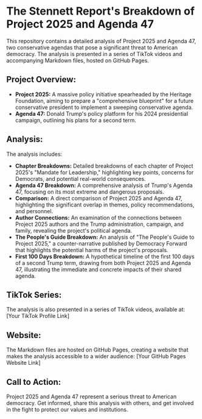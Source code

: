 # The Stennett Report's Breakdown of Project 2025 and Agenda 47

This repository contains a detailed analysis of Project 2025 and Agenda 47, two conservative agendas that pose a significant threat to American democracy. The analysis is presented in a series of TikTok videos and accompanying Markdown files, hosted on GitHub Pages.

## Project Overview:

* **Project 2025:** A massive policy initiative spearheaded by the Heritage Foundation, aiming to prepare a "comprehensive blueprint" for a future conservative president to implement a sweeping conservative agenda.
* **Agenda 47:** Donald Trump's policy platform for his 2024 presidential campaign, outlining his plans for a second term.

## Analysis:

The analysis includes:

* **Chapter Breakdowns:** Detailed breakdowns of each chapter of Project 2025's "Mandate for Leadership," highlighting key points, concerns for Democrats, and potential real-world consequences.
* **Agenda 47 Breakdown:** A comprehensive analysis of Trump's Agenda 47, focusing on its most extreme and dangerous proposals.
* **Comparison:** A direct comparison of Project 2025 and Agenda 47, highlighting the significant overlap in themes, policy recommendations, and personnel.
* **Author Connections:** An examination of the connections between Project 2025 authors and the Trump administration, campaign, and family, revealing the project's political agenda.
* **The People's Guide Breakdown:** An analysis of "The People's Guide to Project 2025," a counter-narrative published by Democracy Forward that highlights the potential harms of the project's proposals.
* **First 100 Days Breakdown:** A hypothetical timeline of the first 100 days of a second Trump term, drawing from both Project 2025 and Agenda 47, illustrating the immediate and concrete impacts of their shared agenda.

## TikTok Series:

The analysis is also presented in a series of TikTok videos, available at: [Your TikTok Profile Link]

## Website:

The Markdown files are hosted on GitHub Pages, creating a website that makes the analysis accessible to a wider audience: [Your GitHub Pages Website Link]

## Call to Action:

Project 2025 and Agenda 47 represent a serious threat to American democracy. Get informed, share this analysis with others, and get involved in the fight to protect our values and institutions.
